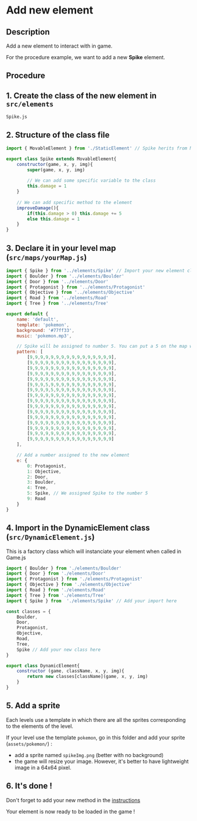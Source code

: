 # Add new element
## Description
Add a new element to interact with in game. 

For the procedure example, we want to add a new **Spike** element.

## Procedure

## 1. Create the class of the new element in `src/elements` 
`Spike.js`

## 2. Structure of the class file
```javascript
import { MovableElement } from './StaticElement' // Spike herits from MovableElement

export class Spike extends MovableElement{
    constructor(game, x, y, img){
        super(game, x, y, img)
        
        // We can add some specific variable to the class
        this.damage = 1
    }
    
    // We can add specific method to the element
    improveDamage(){
        if(this.damage > 0) this.damage += 5
        else this.damage = 1
    }
}
```

## 3. Declare it in your level map (`src/maps/yourMap.js`)
```javascript
import { Spike } from '../elements/Spike' // Import your new element class here
import { Boulder } from '../elements/Boulder'
import { Door } from '../elements/Door'
import { Protagonist } from '../elements/Protagonist'
import { Objective } from '../elements/Objective'
import { Road } from '../elements/Road'
import { Tree } from '../elements/Tree'

export default {
    name: 'default',
    template: 'pokemon',
    background: '#77ff33',
    music: 'pokemon.mp3', 

    // Spike will be assigned to number 5. You can put a 5 on the map where you want to add spike.
    pattern: [
        [9,9,9,9,9,9,9,9,9,9,9,9,9,9,9,9],
        [9,9,9,9,9,9,9,9,9,9,9,9,9,9,9,9],
        [9,9,9,9,9,9,9,9,9,9,9,9,9,9,9,9],
        [9,9,9,9,9,9,9,9,9,9,9,9,9,9,9,9],
        [9,9,9,9,9,9,9,9,9,9,9,9,9,9,9,9],
        [9,9,9,5,9,9,9,9,9,9,9,9,9,9,9,9],
        [9,9,9,9,5,9,9,9,9,9,9,9,9,9,9,9],
        [9,9,9,9,9,9,9,9,9,9,9,9,9,9,9,9],
        [9,9,9,9,9,9,9,9,9,9,9,9,9,9,9,9],
        [9,9,9,9,9,9,9,9,9,9,9,9,9,9,9,9],
        [9,9,9,9,9,9,9,9,9,9,9,9,9,9,9,9],
        [9,9,9,9,9,9,9,9,9,9,9,9,9,9,9,9],
        [9,9,9,9,9,9,9,9,9,9,9,9,9,9,9,9],
        [9,9,9,9,9,9,9,9,9,9,9,9,9,9,9,9],
        [9,9,9,9,9,9,9,9,9,9,9,9,9,9,9,9],
        [9,9,9,9,9,9,9,9,9,9,9,9,9,9,9,9]
    ],

    // Add a number assigned to the new element
    e: {
        0: Protagonist,
        1: Objective,
        2: Door,
        3: Boulder,
        4: Tree,
        5: Spike, // We assigned Spike to the number 5
        9: Road
    }
}

```

## 4. Import in the DynamicElement class (`src/DynamicElement.js`)
This is a factory class which will instanciate your element when called in Game.js

```javascript
import { Boulder } from './elements/Boulder'
import { Door } from './elements/Door'
import { Protagonist } from './elements/Protagonist'
import { Objective } from './elements/Objective'
import { Road } from './elements/Road'
import { Tree } from './elements/Tree'
import { Spike } from  './elements/Spike' // Add your import here

const classes = {
    Boulder,
    Door,
    Protagonist,
    Objective,
    Road,
    Tree,
    Spike // Add your new class here
}

export class DynamicElement{
    constructor (game, className, x, y, img){
        return new classes[className](game, x, y, img)
    }
}
```

## 5. Add a sprite
Each levels use a template in which there are all the sprites corresponding to the elements of the level.

If your level use the template `pokemon`, go in this folder and add your sprite (`assets/pokemon/`) :
- add a sprite named `spikeImg.png` (better with no background) 
- the game will resize your image. However, it's better to have lightweight image in a 64x64 pixel.

## 6. It's done !
Don't forget to add your new method in the [instructions](https://github.com/CPNV-ES/LiveCoding-Pokedash-Game/blob/master/instructions/element.md)

Your element is now ready to be loaded in the game !